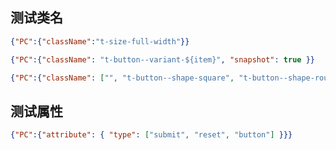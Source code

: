 ## 测试类名

```json
{"PC":{"className":"t-size-full-width"}}
```

```json
{"PC":{"className": "t-button--variant-${item}", "snapshot": true }}
```

```json
{"PC":{"className": ["", "t-button--shape-square", "t-button--shape-round", "t-button--shape-circle" ]}}
```

## 测试属性

```json
{"PC":{"attribute": { "type": ["submit", "reset", "button"] }}}
```

